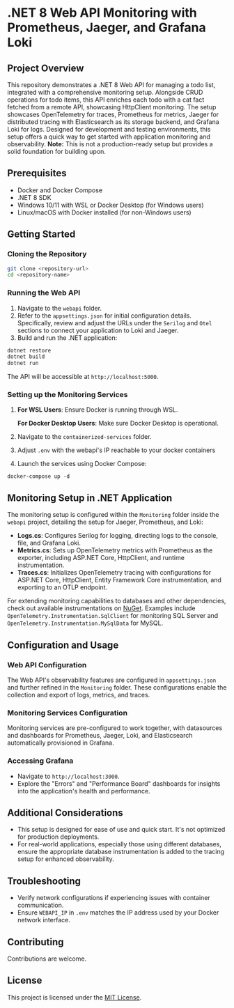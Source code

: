 # .NET 8 Web API Monitoring with Prometheus, Jaeger, and Grafana Loki

## Project Overview

This repository demonstrates a .NET 8 Web API for managing a todo list, integrated with a comprehensive monitoring setup. Alongside CRUD operations for todo items, this API enriches each todo with a cat fact fetched from a remote API, showcasing HttpClient monitoring. The setup showcases OpenTelemetry for traces, Prometheus for metrics, Jaeger for distributed tracing with Elasticsearch as its storage backend, and Grafana Loki for logs. Designed for development and testing environments, this setup offers a quick way to get started with application monitoring and observability. **Note:** This is not a production-ready setup but provides a solid foundation for building upon.

## Prerequisites

- Docker and Docker Compose
- .NET 8 SDK
- Windows 10/11 with WSL or Docker Desktop (for Windows users)
- Linux/macOS with Docker installed (for non-Windows users)

## Getting Started

### Cloning the Repository

```bash
git clone <repository-url>
cd <repository-name>
```

### Running the Web API

1. Navigate to the `webapi` folder.
2. Refer to the `appsettings.json` for initial configuration details. Specifically, review and adjust the URLs under the `Serilog` and `Otel` sections to connect your application to Loki and Jaeger.
3. Build and run the .NET application:

```bash
dotnet restore
dotnet build
dotnet run
```

The API will be accessible at `http://localhost:5000`.

### Setting up the Monitoring Services

1. **For WSL Users**: Ensure Docker is running through WSL.
   
   **For Docker Desktop Users**: Make sure Docker Desktop is operational.

2. Navigate to the `containerized-services` folder.
3. Adjust `.env` with the webapi's IP reachable to your docker containers
4. Launch the services using Docker Compose:

```
docker-compose up -d
```

## Monitoring Setup in .NET Application

The monitoring setup is configured within the `Monitoring` folder inside the `webapi` project, detailing the setup for Jaeger, Prometheus, and Loki:

- **Logs.cs**: Configures Serilog for logging, directing logs to the console, file, and Grafana Loki.
- **Metrics.cs**: Sets up OpenTelemetry metrics with Prometheus as the exporter, including ASP.NET Core, HttpClient, and runtime instrumentation.
- **Traces.cs**: Initializes OpenTelemetry tracing with configurations for ASP.NET Core, HttpClient, Entity Framework Core instrumentation, and exporting to an OTLP endpoint.

For extending monitoring capabilities to databases and other dependencies, check out available instrumentations on [NuGet](https://www.nuget.org/packages?q=opentelemetry.instrumentation&prerel=true&sortby=relevance). Examples include `OpenTelemetry.Instrumentation.SqlClient` for monitoring SQL Server and `OpenTelemetry.Instrumentation.MySqlData` for MySQL.

## Configuration and Usage

### Web API Configuration

The Web API's observability features are configured in `appsettings.json` and further refined in the `Monitoring` folder. These configurations enable the collection and export of logs, metrics, and traces.

### Monitoring Services Configuration

Monitoring services are pre-configured to work together, with datasources and dashboards for Prometheus, Jaeger, Loki, and Elasticsearch automatically provisioned in Grafana.

### Accessing Grafana

- Navigate to `http://localhost:3000`.
- Explore the "Errors" and "Performance Board" dashboards for insights into the application's health and performance.

## Additional Considerations

- This setup is designed for ease of use and quick start. It's not optimized for production deployments.
- For real-world applications, especially those using different databases, ensure the appropriate database instrumentation is added to the tracing setup for enhanced observability.

## Troubleshooting

- Verify network configurations if experiencing issues with container communication.
- Ensure `WEBAPI_IP` in `.env` matches the IP address used by your Docker network interface.

## Contributing

Contributions are welcome.

## License

This project is licensed under the [MIT License](LICENSE).
